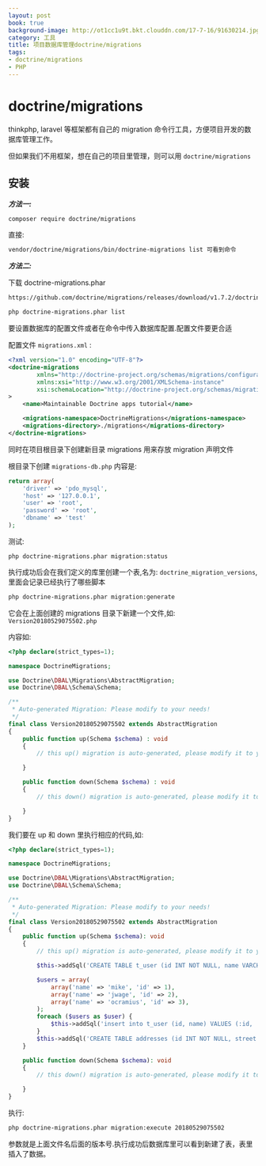 ```yaml
---
layout: post
book: true
background-image: http://ot1cc1u9t.bkt.clouddn.com/17-7-16/91630214.jpg
category: 工具
title: 项目数据库管理doctrine/migrations
tags:
- doctrine/migrations
- PHP
---
```


doctrine/migrations
===
thinkphp, laravel 等框架都有自己的 migration 命令行工具，方便项目开发的数据库管理工作。

但如果我们不用框架，想在自己的项目里管理，则可以用 ```doctrine/migrations```

安装
---

***方法一:***

```bash
composer require doctrine/migrations
```

直接:

```bash
vendor/doctrine/migrations/bin/doctrine-migrations list 可看到命令
```

***方法二:***

下载 doctrine-migrations.phar

```bash
https://github.com/doctrine/migrations/releases/download/v1.7.2/doctrine-migrations.phar

php doctrine-migrations.phar list
```

要设置数据库的配置文件或者在命令中传入数据库配置.配置文件要更合适

配置文件 ```migrations.xml``` :

```xml
<?xml version="1.0" encoding="UTF-8"?>
<doctrine-migrations
        xmlns="http://doctrine-project.org/schemas/migrations/configuration"
        xmlns:xsi="http://www.w3.org/2001/XMLSchema-instance"
        xsi:schemaLocation="http://doctrine-project.org/schemas/migrations/configuration http://doctrine-project.org/schemas/migrations/configuration.xsd"
>
    <name>Maintainable Doctrine apps tutorial</name>

    <migrations-namespace>DoctrineMigrations</migrations-namespace>
    <migrations-directory>./migrations</migrations-directory>
</doctrine-migrations>
```

同时在项目根目录下创建新目录 migrations 用来存放 migration 声明文件

根目录下创建 ```migrations-db.php``` 内容是:

```php
return array(
    'driver' => 'pdo_mysql',
    'host' => '127.0.0.1',
    'user' => 'root',
    'password' => 'root',
    'dbname' => 'test'
);
```

测试:

```
php doctrine-migrations.phar migration:status
```

执行成功后会在我们定义的库里创建一个表,名为: ```doctrine_migration_versions```, 里面会记录已经执行了哪些脚本

```bash
php doctrine-migrations.phar migration:generate
```

它会在上面创建的 migrations 目录下新建一个文件,如: ```Version20180529075502.php```

内容如:

```php
<?php declare(strict_types=1);

namespace DoctrineMigrations;

use Doctrine\DBAL\Migrations\AbstractMigration;
use Doctrine\DBAL\Schema\Schema;

/**
 * Auto-generated Migration: Please modify to your needs!
 */
final class Version20180529075502 extends AbstractMigration
{
    public function up(Schema $schema) : void
    {
        // this up() migration is auto-generated, please modify it to your needs

    }

    public function down(Schema $schema) : void
    {
        // this down() migration is auto-generated, please modify it to your needs

    }
}
```

我们要在 up 和 down 里执行相应的代码,如:

```php
<?php declare(strict_types=1);

namespace DoctrineMigrations;

use Doctrine\DBAL\Migrations\AbstractMigration;
use Doctrine\DBAL\Schema\Schema;

/**
 * Auto-generated Migration: Please modify to your needs!
 */
final class Version20180529075502 extends AbstractMigration
{
    public function up(Schema $schema): void
    {
        // this up() migration is auto-generated, please modify it to your needs

        $this->addSql('CREATE TABLE t_user (id INT NOT NULL, name VARCHAR(20) NOT NULL, PRIMARY KEY(id)) ENGINE = InnoDB');

        $users = array(
            array('name' => 'mike', 'id' => 1),
            array('name' => 'jwage', 'id' => 2),
            array('name' => 'ocramius', 'id' => 3),
        );
        foreach ($users as $user) {
            $this->addSql('insert into t_user (id, name) VALUES (:id, :name)', $user);
        }
        $this->addSql('CREATE TABLE addresses (id INT NOT NULL, street VARCHAR(255) NOT NULL, PRIMARY KEY(id)) ENGINE = InnoDB');
    }

    public function down(Schema $schema): void
    {
        // this down() migration is auto-generated, please modify it to your needs

    }
}
```

执行:

```bash
php doctrine-migrations.phar migration:execute 20180529075502
```

参数就是上面文件名后面的版本号.执行成功后数据库里可以看到新建了表，表里插入了数据。
